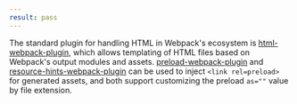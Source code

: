 ```yaml
---
result: pass
---
```


The standard plugin for handling HTML in Webpack's ecosystem is [html-webpack-plugin], which allows templating of HTML files based on Webpack's output modules and assets. [preload-webpack-plugin] and [resource-hints-webpack-plugin] can be used to inject `<link rel=preload>` for generated assets, and both support customizing the preload `as=""` value by file extension.

[html-webpack-plugin]: https://github.com/jantimon/html-webpack-plugin
[preload-webpack-plugin]: https://github.com/GoogleChromeLabs/preload-webpack-plugin
[resource-hints-webpack-plugin]: https://github.com/jantimon/resource-hints-webpack-plugin
